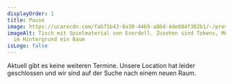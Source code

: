 ```yaml
---
displayOrder: 1
title: Pause
image: https://ucarecdn.com/fab71b43-8a30-4469-a86d-4de884f302b1/-/preview/-/enhance/63/
imageAlt: Tisch mit Spielmaterial von Everdell. Zusehen sind Tokens, Münzen und
  im Hintergrund ein Baum
isLogo: false
---
```

Aktuell gibt es keine weiteren Termine. Unsere Location hat leider geschlossen und wir sind auf der Suche nach einem neuen Raum.
